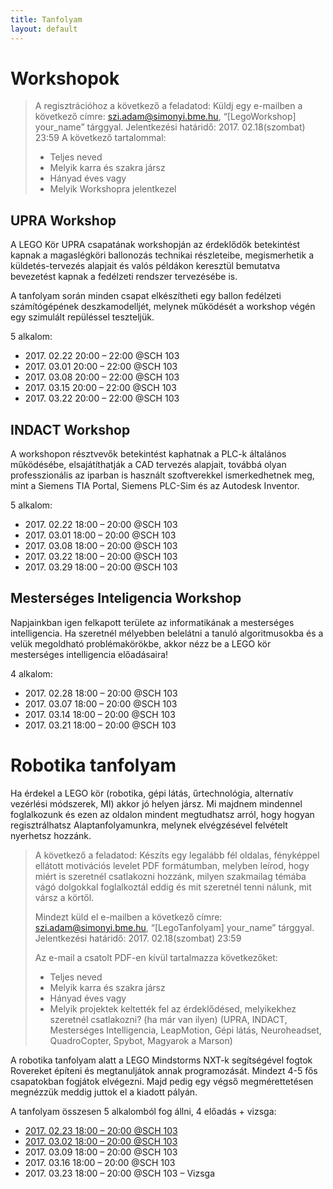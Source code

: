 ```yaml
---
title: Tanfolyam
layout: default
---
```

# Workshopok

> A regisztrációhoz a következő a feladatod:
> Küldj egy e-mailben a következő címre: szi.adam@simonyi.bme.hu, “[LegoWorkshop] your_name” tárggyal.
> Jelentkezési határidő: 2017. 02.18(szombat) 23:59
> A következő tartalommal:
>
>  - Teljes neved
>  - Melyik karra és szakra jársz
>  - Hányad éves vagy
>  - Melyik Workshopra jelentkezel

## UPRA Workshop

A LEGO Kör UPRA csapatának workshopján az érdeklődők betekintést kapnak a magaslégköri ballonozás technikai részleteibe, megismerhetik a küldetés-tervezés alapjait és valós példákon keresztül bemutatva bevezetést kapnak a fedélzeti rendszer tervezésébe is.

A tanfolyam során minden csapat elkészítheti egy ballon fedélzeti számítógépének deszkamodelljét, melynek működését a workshop végén egy szimulált repüléssel teszteljük.

5 alkalom:

 - 2017\. 02.22 20:00 – 22:00 @SCH 103
 - 2017\. 03.01 20:00 – 22:00 @SCH 103
 - 2017\. 03.08 20:00 – 22:00 @SCH 103
 - 2017\. 03.15 20:00 – 22:00 @SCH 103
 - 2017\. 03.22 20:00 – 22:00 @SCH 103

## INDACT Workshop

A workshopon résztvevők betekintést kaphatnak a PLC-k általános működésébe, elsajátíthatják a CAD tervezés alapjait, továbbá olyan professzionális az iparban is használt szoftverekkel ismerkedhetnek meg, mint a Siemens TIA Portal, Siemens PLC-Sim és az Autodesk Inventor.

5 alkalom:

 - 2017\. 02.22 18:00 – 20:00 @SCH 103
 - 2017\. 03.01 18:00 – 20:00 @SCH 103
 - 2017\. 03.08 18:00 – 20:00 @SCH 103
 - 2017\. 03.22 18:00 – 20:00 @SCH 103
 - 2017\. 03.29 18:00 – 20:00 @SCH 103

## Mesterséges Inteligencia Workshop
Napjainkban igen felkapott területe az informatikának a mesterséges intelligencia. Ha szeretnél mélyebben belelátni a tanuló algoritmusokba és a velük megoldható problémakörökbe, akkor nézz be a LEGO kör mesterséges intelligencia előadásaira!

4 alkalom:

 - 2017\. 02.28 18:00 – 20:00 @SCH 103
 - 2017\. 03.07 18:00 – 20:00 @SCH 103
 - 2017\. 03.14 18:00 – 20:00 @SCH 103
 - 2017\. 03.21 18:00 – 20:00 @SCH 103

# Robotika tanfolyam

Ha érdekel a LEGO kör (robotika, gépi látás, űrtechnológia, alternatív vezérlési módszerek, MI) akkor jó helyen jársz. Mi majdnem mindennel foglalkozunk és ezen az oldalon mindent megtudhatsz arról, hogy hogyan regisztrálhatsz Alaptanfolyamunkra, melynek elvégzésével felvételt nyerhetsz hozzánk.

> A következő a feladatod:
> Készíts egy legalább fél oldalas, fényképpel ellátott motivációs levelet PDF formátumban, melyben leírod, hogy miért is szeretnél csatlakozni hozzánk, milyen szakmailag témába vágó dolgokkal foglalkoztál eddig és mit szeretnél tenni nálunk, mit vársz a körtől.
>
> Mindezt küld el e-mailben a következő címre: szi.adam@simonyi.bme.hu, “[LegoTanfolyam] your_name” tárggyal.
> Jelentkezési határidő: 2017. 02.18(szombat) 23:59
>
> Az e-mail a csatolt PDF-en kívül tartalmazza következőket:
>
>  - Teljes neved
>  - Melyik karra és szakra jársz
>  - Hányad éves vagy
>  - Melyik projektek keltették fel az érdeklődésed, melyikekhez szeretnél csatlakozni? (ha már van ilyen) (UPRA, INDACT, Mesterséges Intelligencia, LeapMotion, Gépi látás, Neuroheadset, QuadroCopter, Spybot, Magyarok a Marson)

A robotika tanfolyam alatt a LEGO Mindstorms NXT-k segítségével fogtok Rovereket építeni és megtanuljátok annak programozását. Mindezt 4-5 fős csapatokban fogjátok elvégezni. Majd pedig egy végső megmérettetésen megnézzük meddig juttok el a kiadott pályán.

A tanfolyam összesen 5 alkalomból fog állni, 4 előadás + vizsga:

 - [2017\. 02.23 18:00 – 20:00 @SCH 103](epites)
 - [2017\. 03.02 18:00 – 20:00 @SCH 103](programozas-1)
 - 2017\. 03.09 18:00 – 20:00 @SCH 103
 - 2017\. 03.16 18:00 – 20:00 @SCH 103
 - 2017\. 03.23 18:00 – 20:00 @SCH 103 – Vizsga
